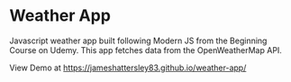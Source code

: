 # Weather App
 Javascript weather app built following Modern JS from the Beginning Course on Udemy.
 This app fetches data from the OpenWeatherMap API.
 
 View Demo at https://jameshattersley83.github.io/weather-app/
